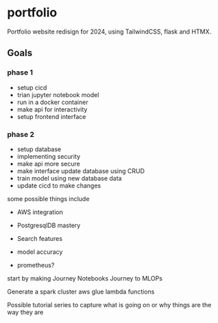 # portfolio
Portfolio website redisign for 2024, using TailwindCSS, flask and HTMX.


## Goals
### phase 1
- setup cicd
- trian jupyter notebook model
- run in a docker container
- make api for interactivity
- setup frontend interface 

### phase 2
- setup database
- implementing security
- make api more secure
- make interface update database using CRUD
- train model using new database data
- update cicd to make changes


some possible things include 
- AWS integration
- PostgresqlDB mastery
- Search features
- model accuracy

- prometheus? 


start by making Journey Notebooks Journey to MLOPs


Generate a spark cluster
aws glue
lambda functions

Possible tutorial series to capture what is going on or why things are the way they are


